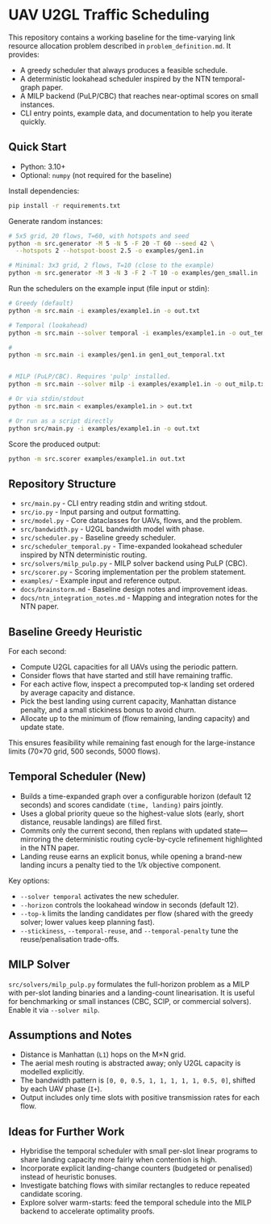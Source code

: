 # UAV U2GL Traffic Scheduling

This repository contains a working baseline for the time-varying link resource allocation problem described in `problem_definition.md`. It provides:

- A greedy scheduler that always produces a feasible schedule.
- A deterministic lookahead scheduler inspired by the NTN temporal-graph paper.
- A MILP backend (PuLP/CBC) that reaches near-optimal scores on small instances.
- CLI entry points, example data, and documentation to help you iterate quickly.

## Quick Start

- Python: 3.10+
- Optional: `numpy` (not required for the baseline)

Install dependencies:

```bash
pip install -r requirements.txt
```

Generate random instances:

```bash
# 5x5 grid, 20 flows, T=60, with hotspots and seed
python -m src.generator -M 5 -N 5 -F 20 -T 60 --seed 42 \
  --hotspots 2 --hotspot-boost 2.5 -o examples/gen1.in

# Minimal: 3x3 grid, 2 flows, T=10 (close to the example)
python -m src.generator -M 3 -N 3 -F 2 -T 10 -o examples/gen_small.in
```

Run the schedulers on the example input (file input or stdin):

```bash
# Greedy (default)
python -m src.main -i examples/example1.in -o out.txt

# Temporal (lookahead)
python -m src.main --solver temporal -i examples/example1.in -o out_temporal.txt

#
python -m src.main -i examples/gen1.in gen1_out_temporal.txt


# MILP (PuLP/CBC). Requires 'pulp' installed.
python -m src.main --solver milp -i examples/example1.in -o out_milp.txt

# Or via stdin/stdout
python -m src.main < examples/example1.in > out.txt

# Or run as a script directly
python src/main.py -i examples/example1.in -o out.txt
```

Score the produced output:

```bash
python -m src.scorer examples/example1.in out.txt
```

## Repository Structure

- `src/main.py` - CLI entry reading stdin and writing stdout.
- `src/io.py` - Input parsing and output formatting.
- `src/model.py` - Core dataclasses for UAVs, flows, and the problem.
- `src/bandwidth.py` - U2GL bandwidth model with phase.
- `src/scheduler.py` - Baseline greedy scheduler.
- `src/scheduler_temporal.py` - Time-expanded lookahead scheduler inspired by NTN deterministic routing.
- `src/solvers/milp_pulp.py` - MILP solver backend using PuLP (CBC).
- `src/scorer.py` - Scoring implementation per the problem statement.
- `examples/` - Example input and reference output.
- `docs/brainstorm.md` - Baseline design notes and improvement ideas.
- `docs/ntn_integration_notes.md` - Mapping and integration notes for the NTN paper.

## Baseline Greedy Heuristic

For each second:

- Compute U2GL capacities for all UAVs using the periodic pattern.
- Consider flows that have started and still have remaining traffic.
- For each active flow, inspect a precomputed top-`K` landing set ordered by average capacity and distance.
- Pick the best landing using current capacity, Manhattan distance penalty, and a small stickiness bonus to avoid churn.
- Allocate up to the minimum of (flow remaining, landing capacity) and update state.

This ensures feasibility while remaining fast enough for the large-instance limits (70×70 grid, 500 seconds, 5000 flows).

## Temporal Scheduler (New)

- Builds a time-expanded graph over a configurable horizon (default 12 seconds) and scores candidate `(time, landing)` pairs jointly.
- Uses a global priority queue so the highest-value slots (early, short distance, reusable landings) are filled first.
- Commits only the current second, then replans with updated state—mirroring the deterministic routing cycle-by-cycle refinement highlighted in the NTN paper.
- Landing reuse earns an explicit bonus, while opening a brand-new landing incurs a penalty tied to the 1/k objective component.

Key options:

- `--solver temporal` activates the new scheduler.
- `--horizon` controls the lookahead window in seconds (default 12).
- `--top-k` limits the landing candidates per flow (shared with the greedy solver; lower values keep planning fast).
- `--stickiness`, `--temporal-reuse`, and `--temporal-penalty` tune the reuse/penalisation trade-offs.

## MILP Solver

`src/solvers/milp_pulp.py` formulates the full-horizon problem as a MILP with per-slot landing binaries and a landing-count linearisation. It is useful for benchmarking or small instances (CBC, SCIP, or commercial solvers). Enable it via `--solver milp`.

## Assumptions and Notes

- Distance is Manhattan (`L1`) hops on the M×N grid.
- The aerial mesh routing is abstracted away; only U2GL capacity is modelled explicitly.
- The bandwidth pattern is `[0, 0, 0.5, 1, 1, 1, 1, 1, 0.5, 0]`, shifted by each UAV phase (`I+`).
- Output includes only time slots with positive transmission rates for each flow.

## Ideas for Further Work

- Hybridise the temporal scheduler with small per-slot linear programs to share landing capacity more fairly when contention is high.
- Incorporate explicit landing-change counters (budgeted or penalised) instead of heuristic bonuses.
- Investigate batching flows with similar rectangles to reduce repeated candidate scoring.
- Explore solver warm-starts: feed the temporal schedule into the MILP backend to accelerate optimality proofs.

